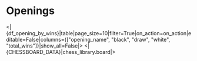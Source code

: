 # Openings

<|{df_opening_by_wins}|table|page_size=10|filter=True|on_action=on_action|editable=False|columns={["opening_name", "black", "draw", "white", "total_wins"]}|show_all=False|>
<|{CHESSBOARD_DATA}|chess_library.board|>
